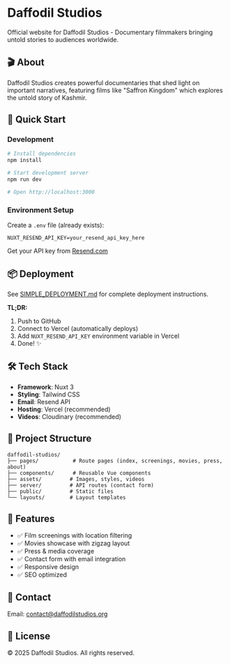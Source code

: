 # Daffodil Studios

Official website for Daffodil Studios - Documentary filmmakers bringing untold stories to audiences worldwide.

## 🎬 About

Daffodil Studios creates powerful documentaries that shed light on important narratives, featuring films like "Saffron Kingdom" which explores the untold story of Kashmir.

## 🚀 Quick Start

### Development

```bash
# Install dependencies
npm install

# Start development server
npm run dev

# Open http://localhost:3000
```

### Environment Setup

Create a `.env` file (already exists):
```
NUXT_RESEND_API_KEY=your_resend_api_key_here
```

Get your API key from [Resend.com](https://resend.com)

## 📦 Deployment

See [SIMPLE_DEPLOYMENT.md](./SIMPLE_DEPLOYMENT.md) for complete deployment instructions.

**TL;DR:**
1. Push to GitHub
2. Connect to Vercel (automatically deploys)
3. Add `NUXT_RESEND_API_KEY` environment variable in Vercel
4. Done! ✨

## 🛠 Tech Stack

- **Framework**: Nuxt 3
- **Styling**: Tailwind CSS
- **Email**: Resend API
- **Hosting**: Vercel (recommended)
- **Videos**: Cloudinary (recommended)

## 📁 Project Structure

```
daffodil-studios/
├── pages/           # Route pages (index, screenings, movies, press, about)
├── components/      # Reusable Vue components
├── assets/         # Images, styles, videos
├── server/         # API routes (contact form)
├── public/         # Static files
└── layouts/        # Layout templates
```

## 🎯 Features

- ✅ Film screenings with location filtering
- ✅ Movies showcase with zigzag layout
- ✅ Press & media coverage
- ✅ Contact form with email integration
- ✅ Responsive design
- ✅ SEO optimized

## 📧 Contact

Email: contact@daffodilstudios.org

## 📄 License

© 2025 Daffodil Studios. All rights reserved.
